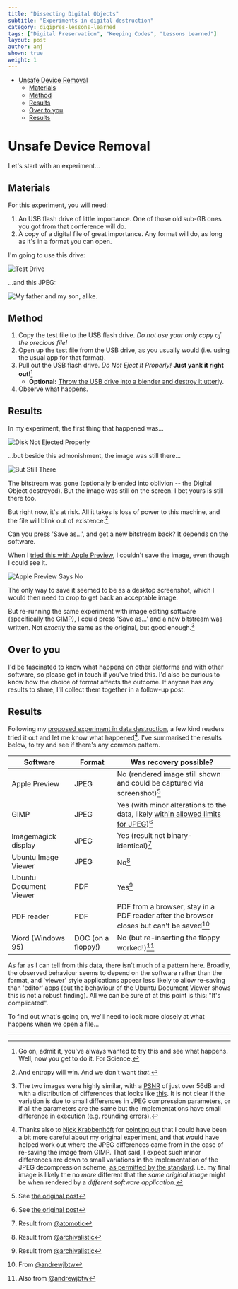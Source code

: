 ```yaml
---
title: "Dissecting Digital Objects"
subtitle: "Experiments in digital destruction"
category: digipres-lessons-learned
tags: ["Digital Preservation", "Keeping Codes", "Lessons Learned"]
layout: post
author: anj
shown: true
weight: 1
---
```


<!-- MarkdownTOC autolink="true" -->

- [Unsafe Device Removal](#unsafe-device-removal)
	- [Materials](#materials)
	- [Method](#method)
	- [Results](#results)
	- [Over to you](#over-to-you)
	- [Results](#results-1)

<!-- /MarkdownTOC -->

# Unsafe Device Removal #

Let's start with an experiment...

<!--break-->

## Materials ##

For this experiment, you will need:

1. An USB flash drive of little importance. One of those old sub-GB ones you got from that conference will do.
2. A copy of a digital file of great importance. Any format will do, as long as it's in a format you can open.


I'm going to use this drive:

![Test Drive]({{site.url}}/digipres-lessons-learned/images/save-as/save-as-test-drive.jpg)

...and this JPEG:

![My father and my son, alike.]({{site.baseurl}}/digipres-lessons-learned/images/save-as/best-test-image.jpg)

## Method ##

1. Copy the test file to the USB flash drive. *Do not use your only copy of the precious file!*
2. Open up the test file from the USB drive, as you usually would (i.e. using the usual app for that format).
3. Pull out the USB flash drive. *Do Not Eject It Properly!* **Just yank it right out!**[^1]
    * **Optional:** [Throw the USB drive into a blender and destroy it utterly](https://www.youtube.com/watch?v=y2eNhPC8wCQ).
4. Observe what happens.


## Results ##

In my experiment, the first thing that happened was...

![Disk Not Ejected Properly]({{site.url}}/digipres-lessons-learned/images/save-as/save-as-oops.jpg)

...but beside this admonishment, the image was still there...

![But Still There]({{site.url}}/digipres-lessons-learned/images/save-as/save-as-still-there.jpg)

The bitstream was gone (optionally blended into oblivion -- the Digital Object destroyed). But the image was still on the screen. I bet yours is still there too.

But right now, it's at risk. All it takes is loss of power to this machine, and the file will blink out of existence.[^2]

Can you press 'Save as...', and get a new bitstream back? It depends on the software. 

When I [tried this with Apple Preview](https://www.flickr.com/photos/anjacks0n/sets/72157655724233440), I couldn't save the image, even though I could see it. 

![Apple Preview Says No]({{site.url}}/digipres-lessons-learned/images/save-as/save-as-preview-says-no.png)

The only way to save it seemed to be as a desktop screenshot, which I would then need to crop to get back an acceptable image.

But re-running the same experiment with image editing software (specifically the [GIMP](http://www.gimp.org/)), I could press 'Save as...' and a new bitstream was written. Not *exactly* the same as the original, but good enough.[^3]


## Over to you ##

I'd be fascinated to know what happens on other platforms and with other software, so please get in touch if you've tried this. I'd also be curious to know how the choice of format affects the outcome. If anyone has any results to share, I'll collect them together in a follow-up post.


## Results

Following my [proposed experiment in data destruction](/2017/04/10/unsafe-device-removal/), a few kind readers tried it out and let me know what happened[^4]. I've summarised the results below, to try and see if there's any common pattern.

<!--break-->

| Software | Format | Was recovery possible? |
| ---------|--------|------------------------|
| Apple Preview | JPEG | No (rendered image still shown and could be captured via screenshot)[^5] |
| GIMP | JPEG | Yes (with minor alterations to the data, likely [within allowed limits for JPEG][1i])[^5] |
| Imagemagick display | JPEG | Yes (result not binary-identical)[^6] |
| Ubuntu Image Viewer | JPEG | No[^7] |
| Ubuntu Document Viewer | PDF | Yes[^7] |
| PDF reader | PDF | PDF from a browser, stay in a PDF reader after the browser closes but can't be saved[^8] |
| Word (Windows 95) | DOC (on a floppy!) | No (but re-inserting the floppy worked!)[^9] |

As far as I can tell from this data, there isn't much of a pattern here. Broadly, the observed behaviour seems to depend on the software rather than the format, and 'viewer' style applications appear less likely to allow re-saving than 'editor' apps (but the behaviour of the Ubuntu Document Viewer shows this is not a robust finding). All we can be sure of at this point is this: "It's complicated".

To find out what's going on, we'll need to look more closely at what happens when we open a file...

----

[^1]: Go on, admit it, you've always wanted to try this and see what happens. Well, now you get to do it. For Science.
[^2]: And entropy will win. And we don't want *that*.
[^3]: The two images were highly similar, with a [PSNR](https://en.wikipedia.org/wiki/Peak_signal-to-noise_ratio) of just over 56dB and with a distribution of differences that looks like [this]({{site.url}}/digipres-lessons-learned/images/save-as/difference.png). It is not clear if the variation is due to small differences in JPEG compression parameters, or if all the parameters are the same but the implementations have small difference in execution (e.g. rounding errors).
[^4]: Thanks also to [Nick Krabbenhöft][2i] for [pointing out][3i] that I could have been a bit more careful about my original experiment, and that would have helped work out where the JPEG differences came from in the case of re-saving the image from GIMP.  That said, I expect such minor differences are down to small variations in the implementation of the JPEG decompression scheme, [as permitted by the standard][1i]. i.e. my final image is likely the no *more* different that the *same original image* might be when rendered by a *different software application*.
[^5]: See [the original post](/2017/04/10/unsafe-device-removal/)
[^6]: Result from [@atomotic](http://anjackson.net/2017/04/10/unsafe-device-removal/#comment-3249487142)
[^7]: Result from [@archivalistic](https://twitter.com/archivalistic/status/851907815673286656)
[^8]: From [@andrewjbtw](https://twitter.com/andrewjbtw/status/851530416590790656)
[^9]: Also from [@andrewjbtw](https://twitter.com/andrewjbtw/status/851531680632365056)

[1i]: https://photo.stackexchange.com/a/83892/62442
[2i]: https://twitter.com/nkrabben
[3i]: /2017/04/10/unsafe-device-removal/#comment-3249002689